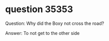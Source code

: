 # question 35353

Question: Why did the Boxy not cross the road?

Answer: To not get to the other side
